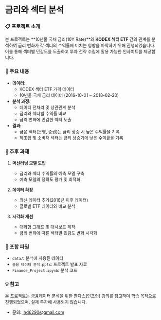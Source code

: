 # 금리와 섹터 분석

### 📋 프로젝트 소개
본 프로젝트는 **10년물 국채 금리(10Y Rate)**와 **KODEX 섹터 ETF** 간의 관계를 분석하여 금리 변화가 각 섹터의 수익률에 미치는 영향을 파악하기 위해 진행되었습니다. 이를 통해 섹터별 민감도를 도출하고 투자 전략 수립에 활용 가능한 인사이트를 제공합니다.

### 📂 주요 내용
- **데이터**:
  - KODEX 섹터 ETF 가격 데이터
  - 10년물 국채 금리 데이터 (2016-10-01 ~ 2018-02-20)
- **분석 과정**:
  - 데이터 전처리 및 상관관계 분석
  - 금리와 섹터별 수익률 비교
  - 금리 변화에 민감한 섹터 도출
- **결과**:
  - 금융 섹터(은행, 증권)는 금리 상승 시 높은 수익률을 기록
  - 제조업 및 소비재 섹터는 금리 상승기에 낮은 수익률을 기록

### 🚀 추후 과제
1. **머신러닝 모델 도입**
   - 금리와 섹터 수익률의 예측 모델 구축
   - 예측 모델의 정확도 평가 및 최적화

2. **데이터 확장**
   - 최신 데이터 추가(2018년 이후 데이터)
   - 글로벌 ETF 데이터와 비교 분석

3. **시각화 개선**
   - 대화형 그래프 및 대시보드 제작
   - 금리 변화에 따른 섹터별 민감도 변화 시각화

### 📂 포함 파일
- `data/`: 분석에 사용된 데이터
- `금융 데이터 분석.pptx`: 프로젝트 발표 자료
- `Finance_Project.ipynb`: 분석 코드

### 💡 참고
본 프로젝트는 금융데이터 분석을 위한 판다스(인프런) 강의를 참고하며 학습 목적으로 진행되었으며, 실제 투자에 사용되지 않습니다.
- 문의: [jhd6290@gmail.com](mailto:jhd6290@gmail.com)
